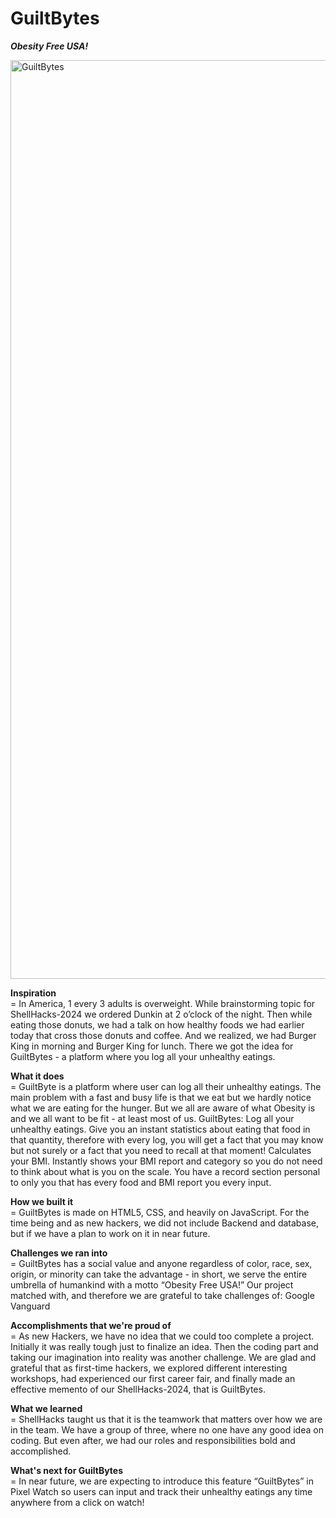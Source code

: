 # GuiltBytes   
***Obesity Free USA!***    

<img width="1470" alt="GuiltBytes" src="https://github.com/user-attachments/assets/0e4d9f25-d7cb-41ee-ba4d-a1967df2b88b" />

**Inspiration**    
= In America, 1 every 3 adults is overweight. While brainstorming topic for ShellHacks-2024 we ordered Dunkin at 2 o’clock of the night. Then while eating those donuts, we had a talk on how healthy foods we had earlier today that cross those donuts and coffee. And we realized, we had Burger King in morning and Burger King for lunch. There we got the idea for GuiltBytes - a platform where you log all your unhealthy eatings.

**What it does**    
= GuiltByte is a platform where user can log all their unhealthy eatings. The main problem with a fast and busy life is that we eat but we hardly notice what we are eating for the hunger. But we all are aware of what Obesity is and we all want to be fit - at least most of us. GuiltBytes: Log all your unhealthy eatings. Give you an instant statistics about eating that food in that quantity, therefore with every log, you will get a fact that you may know but not surely or a fact that you need to recall at that moment! Calculates your BMI. Instantly shows your BMI report and category so you do not need to think about what is you on the scale. You have a record section personal to only you that has every food and BMI report you every input.

**How we built it**    
= GuiltBytes is made on HTML5, CSS, and heavily on JavaScript. For the time being and as new hackers, we did not include Backend and database, but if we have a plan to work on it in near future.

**Challenges we ran into**    
= GuiltBytes has a social value and anyone regardless of color, race, sex, origin, or minority can take the advantage - in short, we serve the entire umbrella of humankind with a motto “Obesity Free USA!” Our project matched with, and therefore we are grateful to take challenges of: Google Vanguard

**Accomplishments that we're proud of**   
= As new Hackers, we have no idea that we could too complete a project. Initially it was really tough just to finalize an idea. Then the coding part and taking our imagination into reality was another challenge. We are glad and grateful that as first-time hackers, we explored different interesting workshops, had experienced our first career fair, and finally made an effective memento of our ShellHacks-2024, that is GuiltBytes.

**What we learned**    
= ShellHacks taught us that it is the teamwork that matters over how we are in the team. We have a group of three, where no one have any good idea on coding. But even after, we had our roles and responsibilities bold and accomplished.

**What's next for GuiltBytes**    
= In near future, we are expecting to introduce this feature “GuiltBytes” in Pixel Watch so users can input and track their unhealthy eatings any time anywhere from a click on watch!
